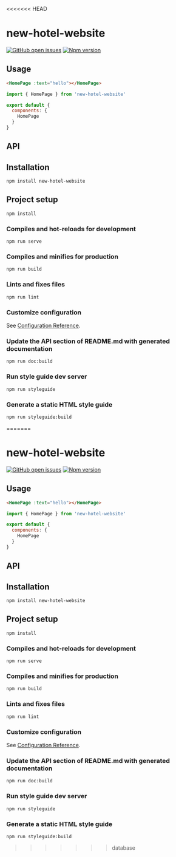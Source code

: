 <<<<<<< HEAD

# new-hotel-website
[![GitHub open issues](https://img.shields.io/github/issues/halyn41k/new-hotel-website.svg?maxAge=2592000)](https://github.com/halyn41k/new-hotel-website/issues)
[![Npm version](https://img.shields.io/npm/v/new-hotel-website.svg?maxAge=2592000)](https://www.npmjs.com/package/new-hotel-website)

## Usage
```HTML
<HomePage :text="hello"></HomePage>
```
```javascript
import { HomePage } from 'new-hotel-website'

export default {
  components: {
    HomePage
  }
}
```
## API

## Installation
```
npm install new-hotel-website
```

## Project setup
```
npm install
```

### Compiles and hot-reloads for development
```
npm run serve
```

### Compiles and minifies for production
```
npm run build
```

### Lints and fixes files
```
npm run lint
```

### Customize configuration
See [Configuration Reference](https://cli.vuejs.org/config/).

### Update the API section of README.md with generated documentation
```
npm run doc:build
```

### Run style guide dev server
```
npm run styleguide
```

### Generate a static HTML style guide
```
npm run styleguide:build
```
=======

# new-hotel-website
[![GitHub open issues](https://img.shields.io/github/issues/halyn41k/new-hotel-website.svg?maxAge=2592000)](https://github.com/halyn41k/new-hotel-website/issues)
[![Npm version](https://img.shields.io/npm/v/new-hotel-website.svg?maxAge=2592000)](https://www.npmjs.com/package/new-hotel-website)

## Usage
```HTML
<HomePage :text="hello"></HomePage>
```
```javascript
import { HomePage } from 'new-hotel-website'

export default {
  components: {
    HomePage
  }
}
```
## API

## Installation
```
npm install new-hotel-website
```

## Project setup
```
npm install
```

### Compiles and hot-reloads for development
```
npm run serve
```

### Compiles and minifies for production
```
npm run build
```

### Lints and fixes files
```
npm run lint
```

### Customize configuration
See [Configuration Reference](https://cli.vuejs.org/config/).

### Update the API section of README.md with generated documentation
```
npm run doc:build
```

### Run style guide dev server
```
npm run styleguide
```

### Generate a static HTML style guide
```
npm run styleguide:build
```
>>>>>>> database
